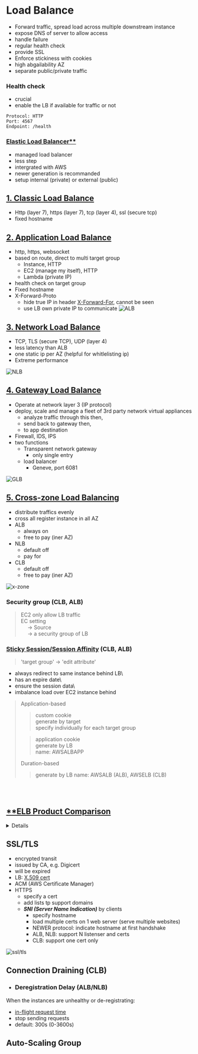 # Load Balance #

<link href="style.css" rel="stylesheet"></link>

- Forward traffic, spread load across multiple downstream instance
- expose DNS of server to allow access
- handle failure
- regular health check
- provide SSL
- Enforce stickiness with cookies
- high abgailability AZ
- separate public/private traffic

### Health check

- crucial
- enable the LB if available for traffic or not

```http
Protocol: HTTP
Port: 4567
Endpoint: /health
```

### [Elastic Load Balancer\**](https://docs.aws.amazon.com/zh_tw/elasticloadbalancing/latest/userguide/what-is-load-balancing.html) ###

- managed load balancer
- less step
- intergrated with AWS
- newer generation is recommanded
- setup internal (private) or external (public)

## [**1. Classic Load Balance**](https://docs.aws.amazon.com/zh_tw/elasticloadbalancing/latest/classic/introduction.html) ##

- Http (layer 7), https (layer 7), tcp (layer 4), ssl (secure tcp)
- fixed hostname

## [**2. Application Load Balance**](https://docs.aws.amazon.com/zh_tw/elasticloadbalancing/latest/application/introduction.html) ##

- http, https, websocket
- based on route, direct to multi target group
  - Instance, HTTP
  - EC2 (manage my itself), HTTP
  - Lambda (private IP)
- health check on target group
- Fixed hostname
- X-Forward-Proto
  - hide true IP in header [X-Forward-For](https://developer.mozilla.org/zh-TW/docs/Web/HTTP/Headers/X-Forwarded-For), cannot be seen
  - use LB own private IP to communicate
![ALB](/AWS/assets/ALB.png)

## [**3. Network Load Balance**](https://docs.aws.amazon.com/zh_tw/elasticloadbalancing/latest/network/introduction.html) ##

- TCP, TLS (secure TCP), UDP (layer 4)
- less latency than ALB
- one static ip per AZ (helpful for whitlelisting ip)
- Extreme performance

![NLB](assets/NLB.png)

## [**4. Gateway Load Balance**](https://docs.aws.amazon.com/zh_tw/elasticloadbalancing/latest/gateway/introduction.html) ##

- Operate at network layer 3 (IP protocol)
- deploy, scale and manage a fleet of 3rd party network virtual appliances
  - analyze traffic through this then,
  - send back to gateway then,
  - to app destination
- Firewall, IDS, IPS
- two functions
  - Transparent network gateway
    - only single entry
  - load balancer
    - Geneve, port 6081

![GLB](./assets/GLB.png)

## [5. Cross-zone Load Balancing]() ##
- distribute traffics evenly
- cross all register instance in all AZ
- ALB
  - <g>always on</g>
  - free to pay (iner AZ)
- NLB
  - <r>default off </r>
  - pay for
- CLB
  - <r>default off</r>
  - free to pay (iner AZ)

![x-zone](./assets/x-zone.png)

### Security group (CLB, ALB) ###

> EC2 only allow LB traffic\
> EC setting \
> &emsp; -> Source \
> &emsp; -> a security group of LB

### [Sticky Session/Session Affinity](https://docs.aws.amazon.com/elasticloadbalancing/latest/application/sticky-sessions.html) (CLB, ALB) ###
> 'target group'
> -> 'edit attribute'

- always redirect to same instance behind LB\
- has an expire date\
- <g> ensure the session data\
- <r> imbalance load over EC2 instance behind </r>

> Application-based
> > custom cookie \
> > generate by target\
> > specify individually for each target group
> 
> > application cookie\
> > generate by LB\
> > name: AWSALBAPP
> 
> Duration-based
>> generate by LB
>> name: AWSALB (ALB), AWSELB (CLB)

<br></br>


## [\*\*ELB Product Comparison]((https://aws.amazon.com/elasticloadbalancing/features/#Product_comparisons)) ## 
<details>

<html>
    <table border="0">
        <tbody>
          <tr>
           <th width="20%" scope="col">Feature</th>
           <th width="20%" scope="col" style="text-align: center;" valign="middle">Application Load Balancer</th>
           <th width="20%" valign="middle" scope="col" style="text-align: center;">Network Load Balancer</th>
           <th width="20%" scope="col" valign="middle" style="text-align: center;">Gateway Load Balancer</th>
           <th width="20%" scope="col" valign="middle" style="text-align: center;">Classic Load Balancer</th>
          </tr>
          <tr>
           <td>Load Balancer type</td>
           <td style="text-align: center;">Layer 7</td>
           <td style="text-align: center;">Layer 4</td>
           <td style="text-align: center;">Layer 3 Gateway + Layer 4 Load Balancing</td>
           <td style="text-align: center;">Layer 4/7</td>
          </tr>
          <tr>
           <td style="text-align: left;">Target type</td>
           <td style="text-align: center;">IP, Instance, Lambda</td>
           <td style="text-align: center;">IP, Instance, Application Load Balancer</td>
           <td style="text-align: center;">IP, Instance</td>
           <td style="text-align: center;">&nbsp;</td>
          </tr>
          <tr>
           <td style="text-align: left;">Terminates flow/proxy behavior</td>
           <td style="text-align: center;">Yes</td>
           <td style="text-align: center;">Yes</td>
           <td style="text-align: center;">No</td>
           <td style="text-align: center;">Yes</td>
          </tr>
          <tr>
           <td height="19" width="178" style="text-align: left;">Protocol listeners</td>
           <td width="158" style="text-align: center;">HTTP, HTTPS, gRPC</td>
           <td width="152" style="text-align: center;">TCP, UDP, TLS</td>
           <td style="text-align: center;">IP</td>
           <td width="209" style="text-align: center;">TCP, SSL/TLS, HTTP, HTTPS</td>
          </tr>
          <tr>
           <td style="text-align: left;">Reachable via</td>
           <td style="text-align: center;">VIP</td>
           <td style="text-align: center;">VIP</td>
           <td style="text-align: center;">Route table entry</td>
           <td style="text-align: center;">&nbsp;</td>
          </tr>
          </table>
          <table>
          <tr>
          <td>&nbsp;</td><td>&nbsp;</td><td>&nbsp;</td><td>&nbsp;</td><td>&nbsp;</td>
          </tr>
            <th width="20%" scope="col">Feature</th>
           <th width="20%" scope="col" style="text-align: center;" valign="middle">Application Load Balancer</th>
           <th width="20%" valign="middle" scope="col" style="text-align: center;">Network Load Balancer</th>
           <th width="20%" scope="col" valign="middle" style="text-align: center;">Gateway Load Balancer</th>
           <th width="20%" scope="col" valign="middle" style="text-align: center;">Classic Load Balancer</th>
          </tr>
           <td height="19" width="178" colspan="5" style="text-align: center;"><b>Layer 7</b></td>
          </tr>
          <tr>
           <td style="text-align: left;">Redirects</td>
           <td style="text-align: center;">✔</td>
           <td style="text-align: center;">&nbsp;</td>
           <td style="text-align: center;">&nbsp;</td>
           <td style="text-align: center;">&nbsp;</td>
          </tr>
          <tr>
           <td style="text-align: left;">Fixed Response</td>
           <td style="text-align: center;">✔</td>
           <td style="text-align: center;">&nbsp;</td>
           <td style="text-align: center;">&nbsp;</td>
           <td style="text-align: center;">&nbsp;</td>
          </tr>
          <tr>
           <td style="text-align: left;">Desync Mitigation Mode</td>
           <td style="text-align: center;">✔</td>
           <td style="text-align: center;">&nbsp;</td>
           <td style="text-align: center;">&nbsp;</td>
           <td style="text-align: center;">&nbsp;</td>
          </tr>
          <tr>
           <td style="text-align: left;">HTTP header based routing</td>
           <td style="text-align: center;">✔</td>
           <td style="text-align: center;">&nbsp;</td>
           <td style="text-align: center;">&nbsp;</td>
           <td style="text-align: center;">&nbsp;</td>
          </tr>
          <tr>
           <td style="text-align: left;">HTTP2/gRPC</td>
           <td style="text-align: center;">✔</td>
           <td style="text-align: center;">&nbsp;</td>
           <td style="text-align: center;">&nbsp;</td>
           <td style="text-align: center;">&nbsp;</td>
          </tr>
          </table>
          <table>
        <tr>
          <td>&nbsp;</td><td>&nbsp;</td><td>&nbsp;</td><td>&nbsp;</td><td>&nbsp;</td>
          </tr>
            <th width="20%" scope="col">Feature</th>
           <th width="20%" scope="col" style="text-align: center;" valign="middle">Application Load Balancer</th>
           <th width="20%" valign="middle" scope="col" style="text-align: center;">Network Load Balancer</th>
           <th width="20%" scope="col" valign="middle" style="text-align: center;">Gateway Load Balancer</th>
           <th width="20%" scope="col" valign="middle" style="text-align: center;">Classic Load Balancer</th>
          </tr>
          <tr>
           <td colspan="5" style="text-align: center;"><b>Common configurations and characteristics</b></td>
          </tr>
          <tr>
           <td style="text-align: left;">Slow start</td>
           <td style="text-align: center;">✔</td>
           <td style="text-align: center;">&nbsp;</td>
           <td style="text-align: center;">&nbsp;</td>
           <td style="text-align: center;">&nbsp;</td>
          </tr>
          <tr>
           <td style="text-align: left;">Outpost support</td>
           <td style="text-align: center;">✔</td>
           <td style="text-align: center;">&nbsp;</td>
           <td style="text-align: center;">&nbsp;</td>
           <td style="text-align: center;">&nbsp;</td>
          </tr>
          <tr>
           <td style="text-align: left;">Local Zone</td>
           <td style="text-align: center;">✔</td>
           <td style="text-align: center;">&nbsp;</td>
           <td style="text-align: center;">&nbsp;</td>
           <td style="text-align: center;">&nbsp;</td>
          </tr>
          <tr>
           <td style="text-align: left;">IP address - Static, Elastic</td>
           <td style="text-align: center;">&nbsp;</td>
           <td style="text-align: center;">✔</td>
           <td style="text-align: center;">&nbsp;</td>
           <td style="text-align: center;">&nbsp;</td>
          </tr>
          <tr>
           <td style="text-align: left;">Connection draining (deregistration delay)</td>
           <td style="text-align: center;">✔</td>
           <td style="text-align: center;">✔</td>
           <td style="text-align: center;">✔</td>
           <td style="text-align: center;">✔</td>
          </tr>
          <tr>
           <td style="text-align: left;">Configurable idle connection timeout</td>
           <td style="text-align: center;">✔</td>
           <td style="text-align: center;">&nbsp;</td>
           <td style="text-align: center;">&nbsp;</td>
           <td style="text-align: center;">✔</td>
          </tr>
          <tr>
           <td style="text-align: left;">PrivateLink Support</td>
           <td style="text-align: center;">&nbsp;</td>
           <td style="text-align: center;">✔ (TCP, TLS)</td>
           <td style="text-align: center;">✔ (GWLBE)</td>
           <td style="text-align: center;">&nbsp;</td>
          </tr>
          <tr>
           <td style="text-align: left;">Zonal Isolation</td>
           <td style="text-align: center;">&nbsp;</td>
           <td style="text-align: center;">✔</td>
           <td style="text-align: center;">✔</td>
           <td style="text-align: center;">&nbsp;</td>
          </tr>
          <tr>
           <td style="text-align: left;">Session resumption</td>
           <td style="text-align: center;">✔</td>
           <td style="text-align: center;">✔</td>
           <td style="text-align: center;">&nbsp;</td>
           <td style="text-align: center;">&nbsp;</td>
          </tr>
          <tr>
           <td style="text-align: left;">Long-lived TCP connection</td>
           <td style="text-align: center;">&nbsp;</td>
           <td style="text-align: center;">✔</td>
           <td style="text-align: center;">✔</td>
           <td style="text-align: center;">&nbsp;</td>
          </tr>
          <tr>
           <td style="text-align: left;">Load Balancing to multiple ports on the same instance</td>
           <td style="text-align: center;">✔</td>
           <td style="text-align: center;">✔</td>
           <td style="text-align: center;">✔</td>
           <td style="text-align: center;">&nbsp;</td>
          </tr>
          <tr>
           <td style="text-align: left;">Load Balancer deletion protection</td>
           <td style="text-align: center;">✔</td>
           <td style="text-align: center;">✔</td>
           <td style="text-align: center;">✔</td>
           <td style="text-align: center;">&nbsp;</td>
          </tr>
          <tr>
           <td style="text-align: left;">Preserve Source IP address</td>
           <td style="text-align: center;">✔</td>
           <td style="text-align: center;">✔</td>
           <td style="text-align: center;">✔</td>
           <td style="text-align: center;">&nbsp;</td>
          </tr>
          <tr>
           <td style="text-align: left;">WebSockets</td>
           <td style="text-align: center;">✔</td>
           <td style="text-align: center;">✔</td>
           <td style="text-align: center;">✔</td>
           <td style="text-align: center;">&nbsp;</td>
          </tr>
          <tr>
           <td style="text-align: left;">Supported network/Platforms</td>
           <td style="text-align: center;">VPC</td>
           <td style="text-align: center;">VPC</td>
           <td style="text-align: center;">VPC</td>
           <td style="text-align: center;">EC2-Classic, VPC</td>
          </tr>
          <tr>
           <td style="text-align: left;">Cross-zone Load Balancing</td>
           <td style="text-align: center;">✔</td>
           <td style="text-align: center;">✔</td>
           <td style="text-align: center;">✔</td>
           <td style="text-align: center;">✔</td>
          </tr>
          <tr>
           <td style="text-align: left;">IAM Permissions(Resource, Tag based)</td>
           <td style="text-align: center;">✔</td>
           <td style="text-align: center;">✔</td>
           <td style="text-align: center;">✔</td>
           <td style="text-align: center;">✔ (Only resource based)</td>
          </tr>
          <tr>
           <td style="text-align: left;"><br> Flow Stickiness (All packets of a flow are sent to one target, and return traffic comes from same target)</td>
           <td style="text-align: center;"><br> Symmetric</td>
           <td style="text-align: center;"><br> Symmetric</td>
           <td style="text-align: center;"><br> Symmetric</td>
           <td style="text-align: center;"><br> Symmetric</td>
          </tr>
          <tr>
           <td style="text-align: center;"><br> Target Failure behavior<br> </td>
           <td style="text-align: center;">Fail close on targets, unless all targets are unhealthy(fail open)</td>
           <td style="text-align: center;">Fail close on targets, unless all targets are unhealthy(fail open)</td>
           <td style="text-align: center;">Existing flows continue to go to existing target appliances, new flows are rerouted to healthy target appliances.</td>
           <td style="text-align: center;">&nbsp;</td>
          </tr>
          <tr>
           <td style="text-align: left;">Health Checks</td>
           <td style="text-align: center;">HTTP, HTTPS, gRPC</td>
           <td style="text-align: center;">TCP, HTTP, HTTPS</td>
           <td style="text-align: center;">TCP, HTTP, HTTPS</td>
           <td style="text-align: center;">TCP, SSL/TLS, HTTP, HTTPS</td>
          </tr>
          </table>
        <table>
                    <tr>
          <td>&nbsp;</td><td>&nbsp;</td><td>&nbsp;</td><td>&nbsp;</td><td>&nbsp;</td>
          </tr>
            <th width="20%" scope="col">Feature</th>
           <th width="20%" scope="col" style="text-align: center;" valign="middle">Application Load Balancer</th>
           <th width="20%" valign="middle" scope="col" style="text-align: center;">Network Load Balancer</th>
           <th width="20%" scope="col" valign="middle" style="text-align: center;">Gateway Load Balancer</th>
           <th width="20%" scope="col" valign="middle" style="text-align: center;">Classic Load Balancer</th>
          </tr>
          <tr>
           <td colspan="5" style="text-align: center;"><b>Security</b></td>
          </tr>
          <tr>
           <td style="text-align: left;">SSL Offloading</td>
           <td style="text-align: center;">✔</td>
           <td style="text-align: center;">✔</td>
           <td style="text-align: center;">&nbsp;</td>
           <td style="text-align: center;">✔</td>
          </tr>
          <tr>
           <td style="text-align: left;">Server Name Indication (SNI)</td>
           <td style="text-align: center;">✔</td>
           <td style="text-align: center;">✔</td>
           <td style="text-align: center;">&nbsp;</td>
           <td style="text-align: center;">&nbsp;</td>
          </tr>
          <tr>
           <td style="text-align: left;">Back-end Server Encryption</td>
           <td style="text-align: center;">✔</td>
           <td style="text-align: center;">✔</td>
           <td style="text-align: center;">&nbsp;</td>
           <td style="text-align: center;">✔</td>
          </tr>
          <tr>
           <td style="text-align: left;">User Authentication</td>
           <td style="text-align: center;">✔</td>
           <td style="text-align: center;">&nbsp;</td>
           <td style="text-align: center;">&nbsp;</td>
           <td style="text-align: center;">&nbsp;</td>
          </tr>
          <tr>
           <td style="text-align: left;">Custom Security Policy</td>
           <td style="text-align: left;">&nbsp;</td>
           <td style="text-align: left;">&nbsp;</td>
           <td style="text-align: left;">&nbsp;</td>
           <td style="text-align: center;">✔</td>
          </tr>
          <tr>
           <td style="text-align: left;">ALPN</td>
           <td style="text-align: center;">✔</td>
           <td style="text-align: center;">✔</td>
           <td style="text-align: center;">&nbsp;</td>
           <td style="text-align: center;">&nbsp;</td>
          </tr>
          </table>
          <table>
                    <tr>
          <td>&nbsp;</td><td>&nbsp;</td><td>&nbsp;</td><td>&nbsp;</td><td>&nbsp;</td>
          </tr>
            <th width="20%" scope="col">Feature</th>
           <th width="20%" scope="col" style="text-align: center;" valign="middle">Application Load Balancer</th>
           <th width="20%" valign="middle" scope="col" style="text-align: center;">Network Load Balancer</th>
           <th width="20%" scope="col" valign="middle" style="text-align: center;">Gateway Load Balancer</th>
           <th width="20%" scope="col" valign="middle" style="text-align: center;">Classic Load Balancer</th>
          </tr>
          <tr>
           <td colspan="5" style="text-align: center;"><b>Kubernetes Controller</b></td>
          </tr>
          <tr>
           <td style="text-align: left;">Direct-to-pod</td>
           <td style="text-align: center;">✔</td>
           <td style="text-align: center;">✔ (Fargate pods)</td>
           <td style="text-align: center;">&nbsp;</td>
           <td style="text-align: center;">&nbsp;</td>
          </tr>
          <tr>
           <td style="text-align: left;">Load Balance to multiple namespaces</td>
           <td style="text-align: center;">✔</td>
           <td style="text-align: center;">&nbsp;</td>
           <td style="text-align: center;">&nbsp;</td>
           <td style="text-align: center;">&nbsp;</td>
          </tr>
          <tr>
           <td style="text-align: left;">Support for fully private EKS clusters</td>
           <td style="text-align: center;">✔</td>
           <td style="text-align: center;">✔</td>
           <td style="text-align: center;">&nbsp;</td>
           <td style="text-align: center;">&nbsp;</td>
          </tr>
          </table>
          <table>
                    <tr>
          <td>&nbsp;</td><td>&nbsp;</td><td>&nbsp;</td><td>&nbsp;</td><td>&nbsp;</td>
          </tr>
            <th width="20%" scope="col">Feature</th>
           <th width="20%" scope="col" style="text-align: center;" valign="middle">Application Load Balancer</th>
           <th width="20%" valign="middle" scope="col" style="text-align: center;">Network Load Balancer</th>
           <th width="20%" scope="col" valign="middle" style="text-align: center;">Gateway Load Balancer</th>
           <th width="20%" scope="col" valign="middle" style="text-align: center;">Classic Load Balancer</th>
          </tr>
          <tr>
           <td colspan="5" style="text-align: center;"><b>Logging and monitoring</b></td>
          </tr>
          <tr>
           <td style="text-align: left;">CloudWatch Metrics</td>
           <td style="text-align: center;">✔</td>
           <td style="text-align: center;">✔</td>
           <td style="text-align: center;">✔</td>
           <td style="text-align: center;">✔</td>
          </tr>
          <tr>
           <td style="text-align: left;">Logging</td>
           <td style="text-align: center;">✔</td>
           <td style="text-align: center;">✔</td>
           <td style="text-align: center;">✔</td>
           <td style="text-align: center;">✔<br> </td>
          </tr>
         </tbody>
        </table>
</html>
</details>

## SSL/TLS ##
- encrypted transit
- issued by CA, e.g. Digicert
- will be expired
- LB: [X.509 cert](https://zh.wikipedia.org/zh-tw/X.509)
- ACM (AWS Certificate Manager)
- HTTPS
  - specify a cert
  - add lists tp support domains
  - ***SNI (Server Name Indication)*** by clients
    - specify hostname
    - load multiple certs on 1 web server (serve multiple websites)
    - NEWER protocol: indicate hostname at first handshake
    - <g>ALB, NLB</g>: support N listenser and certs
    - <r>CLB</r>: support one cert only

![ssl/tls](assets/sslntls.png)

## Connection Draining (CLB) ## 
- ### Deregistration Delay (ALB/NLB) ###

When the instances are unhealthy or de-registrating:
- [in-flight request time](https://stackoverflow.com/questions/48524418/what-does-in-flight-request-mean-for-a-web-browser)
- stop sending requests
- default: 300s (0-3600s)

## Auto-Scaling Group ##